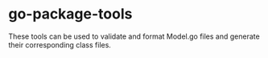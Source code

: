 # go-package-tools
These tools can be used to validate and format Model.go files and generate their corresponding class files.
